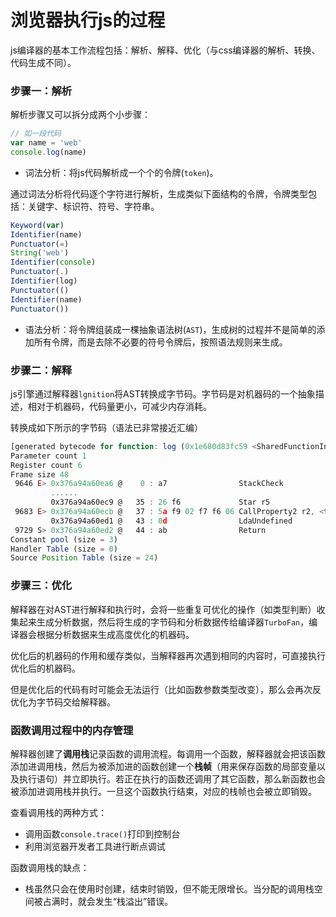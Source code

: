 # 浏览器执行js的过程
js编译器的基本工作流程包括：解析、解释、优化（与css编译器的解析、转换、代码生成不同）。

### 步骤一：解析
解析步骤又可以拆分成两个小步骤：
```javascript
// 如一段代码
var name = 'web'
console.log(name)
```

- 词法分析：将js代码解析成一个个的令牌(`token`)。

通过词法分析将代码逐个字符进行解析，生成类似下面结构的令牌，令牌类型包括：关键字、标识符、符号、字符串。

```javascript
Keyword(var)
Identifier(name)
Punctuator(=)
String('web')
Identifier(console)
Punctuator(.)
Identifier(log)
Punctuator(()
Identifier(name)
Punctuator())
```

- 语法分析：将令牌组装成一棵抽象语法树(`AST`)，生成树的过程并不是简单的添加所有令牌，而是去除不必要的符号令牌后，按照语法规则来生成。

### 步骤二：解释
js引擎通过解释器`lgnition`将AST转换成字节码。字节码是对机器码的一个抽象描述，相对于机器码，代码量更小，可减少内存消耗。

转换成如下所示的字节码（语法已非常接近汇编）
```javascript
[generated bytecode for function: log (0x1e680d83fc59 <SharedFunctionInfo log>)]
Parameter count 1
Register count 6
Frame size 48
 9646 E> 0x376a94a60ea6 @    0 : a7                StackCheck 
         ......
         0x376a94a60ec9 @   35 : 26 f6             Star r5
 9683 E> 0x376a94a60ecb @   37 : 5a f9 02 f7 f6 06 CallProperty2 r2, <this>, r4, r5, [6]
         0x376a94a60ed1 @   43 : 0d                LdaUndefined 
 9729 S> 0x376a94a60ed2 @   44 : ab                Return 
Constant pool (size = 3)
Handler Table (size = 0)
Source Position Table (size = 24)
```

### 步骤三：优化
解释器在对AST进行解释和执行时，会将一些重复可优化的操作（如类型判断）收集起来生成分析数据，然后将生成的字节码和分析数据传给编译器`TurboFan`，编译器会根据分析数据来生成高度优化的机器码。

优化后的机器码的作用和缓存类似，当解释器再次遇到相同的内容时，可直接执行优化后的机器码。

但是优化后的代码有时可能会无法运行（比如函数参数类型改变），那么会再次反优化为字节码交给解释器。

### 函数调用过程中的内存管理
解释器创建了**调用栈**记录函数的调用流程。每调用一个函数，解释器就会把该函数添加进调用栈，然后为被添加进的函数创建一个**栈帧**（用来保存函数的局部变量以及执行语句）并立即执行。若正在执行的函数还调用了其它函数，那么新函数也会被添加进调用栈并执行。一旦这个函数执行结束，对应的栈帧也会被立即销毁。

查看调用栈的两种方式：
- 调用函数`console.trace()`打印到控制台
- 利用浏览器开发者工具进行断点调试

函数调用栈的缺点：
- 栈虽然只会在使用时创建，结束时销毁，但不能无限增长。当分配的调用栈空间被占满时，就会发生“栈溢出”错误。